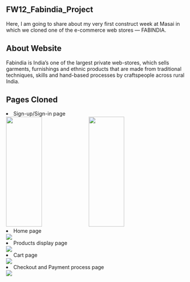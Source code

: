 ## FW12_Fabindia_Project
Here, I am going to share about my very first construct week at Masai in which we cloned one of the e-commerce web stores — FABINDIA.

## About Website
Fabindia is India’s one of the largest private web-stores, which sells garments, 
furnishings and ethnic products that are made from traditional techniques, skills and hand-based processes by craftspeople across rural India.

## Pages Cloned
<li>Sign-up/Sign-in page</li>
<span><img src = "https://user-images.githubusercontent.com/91519575/148633272-1d9173ed-2b60-4b5e-a60c-39ce68757e97.JPG" style="width: 44%; height: 300px;" /></span>
<span><img src = "https://user-images.githubusercontent.com/91519575/148633279-19b1c5cd-2077-4d44-85bb-115338d46266.JPG" style="width: 44%; height: 300px;" /></span>
<br/>

<li>Home page</li>
<img src = "https://user-images.githubusercontent.com/91519575/148633286-131ef7df-a243-48a1-b46e-895826575837.JPG" />
<br/>

<li>Products display page</li>
<img src = "https://user-images.githubusercontent.com/91519575/148633291-cf32c79a-9f0b-4ae3-acd4-0d47597f1b95.JPG" />
<br/>

<li>Cart page</li>
<img src = "https://user-images.githubusercontent.com/91519575/148633294-68b81c0f-ef09-4cf1-8a0e-0f06061835f5.JPG" />
<br/>

<li>Checkout and Payment process page</li>
<img src = "https://user-images.githubusercontent.com/91519575/148633295-5cd5f3f9-a7f6-4653-ac4f-7c2604f0e49c.JPG" />
<br/>
